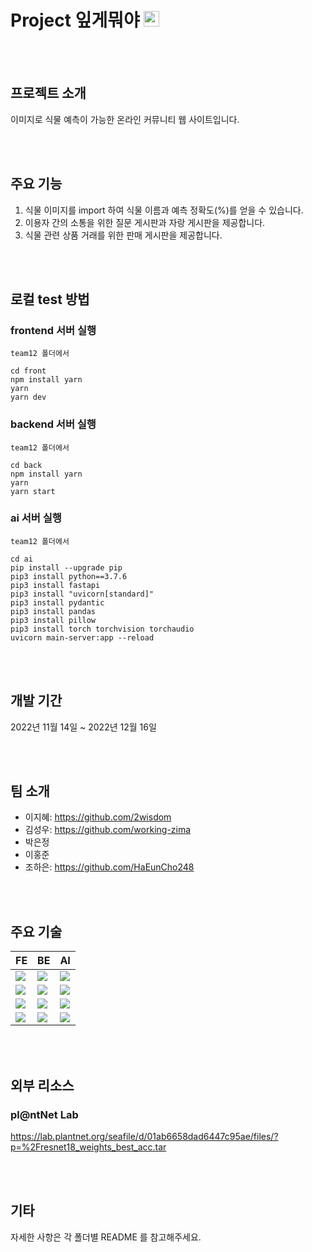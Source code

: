 # Project 잎게뭐야 <img src="https://user-images.githubusercontent.com/108377377/206446203-a1373fee-328b-4f8c-ac9d-1e3cd31e8e94.png" width="25" height="25"/>

<br><br>

## 프로젝트 소개

이미지로 식물 예측이 가능한 온라인 커뮤니티 웹 사이트입니다.

<br><br>

## 주요 기능

1. 식물 이미지를 import 하여 식물 이름과 예측 정확도(%)를 얻을 수 있습니다.
2. 이용자 간의 소통을 위한 질문 게시판과 자랑 게시판을 제공합니다.
3. 식물 관련 상품 거래를 위한 판매 게시판을 제공합니다.

<br><br>

## 로컬 test 방법

### frontend 서버 실행

```
team12 폴더에서

cd front
npm install yarn
yarn
yarn dev
```

### backend 서버 실행

```
team12 폴더에서

cd back
npm install yarn
yarn
yarn start
```

### ai 서버 실행

```
team12 폴더에서

cd ai
pip install --upgrade pip
pip3 install python==3.7.6
pip3 install fastapi
pip3 install "uvicorn[standard]"
pip3 install pydantic
pip3 install pandas
pip3 install pillow
pip3 install torch torchvision torchaudio
uvicorn main-server:app --reload
```

<br><br>

## 개발 기간

2022년 11월 14일 ~ 2022년 12월 16일

<br><br>

## 팀 소개

- 이지혜: https://github.com/2wisdom
- 김성우: https://github.com/working-zima
- 박은정
- 이홍준
- 조하은: https://github.com/HaEunCho248

<br><br>

## 주요 기술

| FE                                                                                                                        | BE                                                                                                            | AI                                                                                                            |
| ------------------------------------------------------------------------------------------------------------------------- | ------------------------------------------------------------------------------------------------------------- | ------------------------------------------------------------------------------------------------------------- |
| <img src="https://img.shields.io/badge/TypeScript-3178C6?style=flat-square&logo=typescript&logoColor=white"/>             | <img src="https://img.shields.io/badge/JavaScript-F7DF1E?style=flat-square&logo=javascript&logoColor=black"/> | <img src="https://img.shields.io/badge/Python-3776AB?style=flat-square&logo=python&logoColor=white">          |
| <img src="https://img.shields.io/badge/React-61DAFB?style=flat-square&logo=react&logoColor=black"/>                       | <img src="https://img.shields.io/badge/Node.js-339933?style=flat-square&logo=nodedotjs&logoColor=white"/>     | <img src="https://img.shields.io/badge/TensorFlow-FF6F00?style=flat-square&logo=tensorflow&logoColor=white"/> |
| <img src="https://img.shields.io/badge/StyledComponents-DB7093?style=flat-square&logo=styledcomponents&logoColor=white"/> | <img src="https://img.shields.io/badge/MongoDB-47A248?style=flat-square&logo=mongodb&logoColor=white"/>       | <img src="https://img.shields.io/badge/PyTorch-EE4C2C?style=flat-square&logo=pytorch&logoColor=white"/>       |
| <img src="https://img.shields.io/badge/CSS-1572B6?style=flat-square&logo=css3&logoColor=white"/>                          | <img src="https://img.shields.io/badge/Express-000000?style=flat-square&logo=express&logoColor=white"/>       | <img src="https://img.shields.io/badge/FastAPI-009688?style=flat-square&logo=fastapi&logoColor=white"/>       |

<br><br>

## 외부 리소스

### pl@ntNet Lab

https://lab.plantnet.org/seafile/d/01ab6658dad6447c95ae/files/?p=%2Fresnet18_weights_best_acc.tar

<br><br>

## 기타

자세한 사항은 각 폴더별 README 를 참고해주세요.
